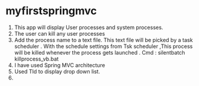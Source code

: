 # myfirstspringmvc
1. This app will display User processes and system processes.
2. The user can kill any user processes 
3. Add the process name to a text file. This text file will be picked by a task scheduler . With the schedule settings from Tsk scheduler ,This process will be killed whenever the process gets launched .
Cmd :  silentbatch killprocess_vb.bat
5. I have used Spring MVC architecture
6. Used Tld to display drop down list.
7.
